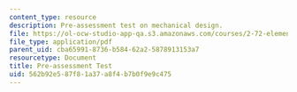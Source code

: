 ```yaml
---
content_type: resource
description: Pre-assessment test on mechanical design.
file: https://ol-ocw-studio-app-qa.s3.amazonaws.com/courses/2-72-elements-of-mechanical-design-spring-2009/562b92e587f81a37a8f4b7b0f9e9c475_MIT2_72s09_res01.pdf
file_type: application/pdf
parent_uid: cba65991-8736-b584-62a2-5878913153a7
resourcetype: Document
title: Pre-assessment Test
uid: 562b92e5-87f8-1a37-a8f4-b7b0f9e9c475
---
```

